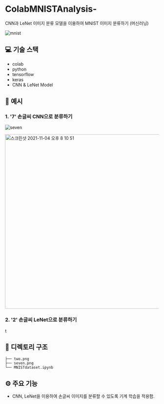 # ColabMNISTAnalysis-
CNN과 LeNet 이미지 분류 모델을 이용하여 MNIST 이미지 분류하기 (머신러닝) <br/>

![mnist](https://user-images.githubusercontent.com/81430564/140304862-05266949-68a5-48e8-a9de-198db9378ed4.png)

## 💻 기술 스택

- colab
- python
- tensorflow
- keras
- CNN & LeNet Model


## 📄 예시

### 1. '7' 손글씨 CNN으로 분류하기

![seven](https://user-images.githubusercontent.com/81430564/140305274-8046d138-f38a-4551-89a2-38a7889c5e8b.png)

<img width="569" alt="스크린샷 2021-11-04 오후 8 10 51" src="https://user-images.githubusercontent.com/81430564/140305168-6afad764-420a-4ea9-923e-315a7b178ab5.png">


### 2. '2' 손글씨 LeNet으로 분류하기

<img width="16" alt="two" src="https://user-images.githubusercontent.com/81430564/140305472-43b89b5b-2731-4072-82ac-b3f42efaba44.png">


## 🌲 디렉토리 구조

```
├── two.png
├── seven.png
└── MNISTdataset.ipynb
``` 

## ⚙️ 주요 기능

- CNN, LeNet을 이용하여 손글씨 이미지를 분류할 수 있도록 기계 학습을 적용함.
